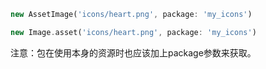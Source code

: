 ```dart
new AssetImage('icons/heart.png', package: 'my_icons')

new Image.asset('icons/heart.png', package: 'my_icons')
```

注意：包在使用本身的资源时也应该加上package参数来获取。

#